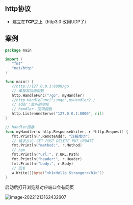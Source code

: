 ## http协议



- 建立在**TCP**之上（http3.0 改用UDP了）



## 案例

```go
package main

import (
   "fmt"
   "net/http"
)

func main() {
   //http://127.0.0.1:8000/go
   // 单独写回调函数
   http.HandleFunc("/go", myHandler)
   //http.HandleFunc("/ungo",myHandler2 )
   // addr：监听的地址
   // handler：回调函数
   http.ListenAndServe("127.0.0.1:8000", nil)
}

// handler函数
func myHandler(w http.ResponseWriter, r *http.Request) {
   fmt.Println(r.RemoteAddr, "连接成功")
   // 请求方式：GET POST DELETE PUT UPDATE
   fmt.Println("method:", r.Method)
   // /go
   fmt.Println("url:", r.URL.Path)
   fmt.Println("header:", r.Header)
   fmt.Println("body:", r.Body)
   // 回复
   w.Write([]byte("<h1>Hello Stranger</h1>"))
}
```

启动后打开浏览器对应端口会有网页

![image-20221213162432607](https://pic-1257412153.cos.ap-nanjing.myqcloud.com/images/2022/12/13/image-20221213162432607-837a19.png)



